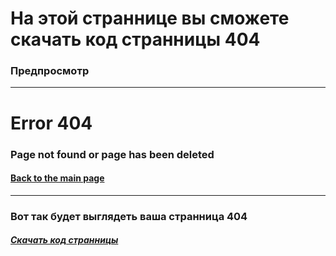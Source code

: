 <h1>На этой страннице вы сможете скачать код странницы 404</h1>
<h3><p>Предпросмотр</p></h3>
<hr>
<h1>Error 404</h1>
<h3>Page not found or page has been deleted</h3>
<h4><a href="mrkliner.github.io">Back to the main page</a></h3>
<hr>
<h3>Вот так будет выглядеть ваша странница 404</h3>
<h5><a href="mrkliner.github.io/Pages/404/code.html">Скачать код странницы</a></h5>
